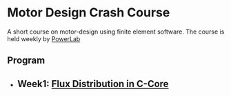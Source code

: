 # Motor Design Crash Course

A short course on motor-design using finite element software. The course is held weekly by [PowerLab](http://power.eee.metu.edu.tr)

## Program

- ## Week1: [Flux Distribution in C-Core](week1-Ccore.md)
